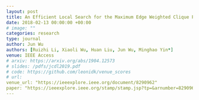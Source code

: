 ```yaml
---
layout: post
title: An Efficient Local Search for the Maximum Edge Weighted Clique Problem
date: 2018-02-13 00:00:00 +00:00
# image: ""
categories: research
type: journal
author: Jun Wu
authors: [Ruizhi Li, Xiaoli Wu, Huan Liu, Jun Wu, Minghao Yin*]
venue: IEEE Access
# arxiv: https://arxiv.org/abs/1904.12573
# slides: /pdfs/jcdl2019.pdf
# code: https://github.com/leonidk/venue_scores
# url: 
venue_url: "https://ieeexplore.ieee.org/document/8290962"
paper: "https://ieeexplore.ieee.org/stamp/stamp.jsp?tp=&arnumber=8290962"
---
```

